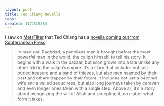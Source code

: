 ```yaml
---
layout: post
title: Ted Chiang Novella
tags: 
created: 1173819284
---
```

I saw on [MetaFilter](http://ask.metafilter.com/58540/Forgotten-title-of-amazing-online-scifi-story) that Ted Chiang has a [novella coming out from Subterranean Press](http://subterraneanpress.com/index.php/2007/02/21/ted-chiang-announcing-the-merchant-and-the-alchemists-gate/):

> In medieval Baghdad, a penniless man is brought before the most powerful man in the world, the caliph himself, to tell his story. It begins with a walk in the bazaar, but soon grows into a tale unlike any other told in the caliph’s empire. It’s a story that includes not just buried treasure and a band of thieves, but also men haunted by their past and others trapped by their future; it includes not just a beloved wife and a veiled seductress, but also long journeys taken by caravan and even longer ones taken with a single step. Above all, it’s a story about recognizing the will of Allah and accepting it, no matter what form it takes.
